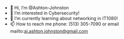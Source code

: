 - 👋 Hi, I’m @Ashton-Johnston
- 👀 I’m interested in Cybersecurity!
- 🌱 I’m currently learning about networking in IT1080!
- 📫 How to reach me phone: (513) 305-7090 or email mailto:aj.ashton.johnston@gmail.com

<!---
Ashton-Johnston/Ashton-Johnston is a ✨ special ✨ repository because its `README.md` (this file) appears on your GitHub profile.
You can click the Preview link to take a look at your changes.
--->

